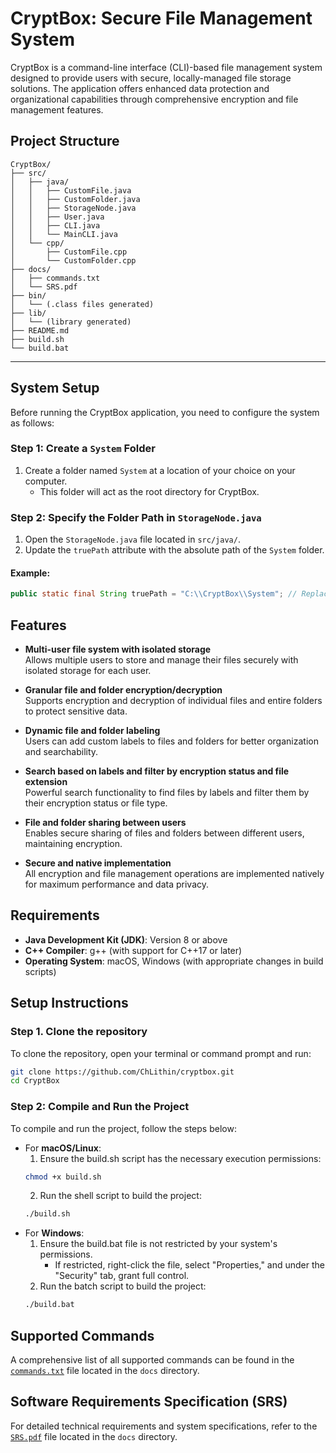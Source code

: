 # CryptBox: Secure File Management System

CryptBox is a command-line interface (CLI)-based file management system designed to provide users with secure, locally-managed file storage solutions. The application offers enhanced data protection and organizational capabilities through comprehensive encryption and file management features.

## Project Structure
```
CryptBox/
├── src/
│   ├── java/
│   │   ├── CustomFile.java
│   │   ├── CustomFolder.java
│   │   ├── StorageNode.java
│   │   ├── User.java
│   │   ├── CLI.java
│   │   └── MainCLI.java
│   └── cpp/
│       ├── CustomFile.cpp
│       └── CustomFolder.cpp
├── docs/
│   ├── commands.txt
│   └── SRS.pdf
├── bin/
│   └── (.class files generated)
├── lib/
│   └── (library generated)
├── README.md
├── build.sh
└── build.bat
```

---

## System Setup

Before running the CryptBox application, you need to configure the system as follows:

### Step 1: Create a `System` Folder
1. Create a folder named `System` at a location of your choice on your computer.
   - This folder will act as the root directory for CryptBox.

### Step 2: Specify the Folder Path in `StorageNode.java`
1. Open the `StorageNode.java` file located in `src/java/`.
2. Update the `truePath` attribute with the absolute path of the `System` folder.

#### Example:
```java
public static final String truePath = "C:\\CryptBox\\System"; // Replace with your folder path
```

## Features

- **Multi-user file system with isolated storage**  
  Allows multiple users to store and manage their files securely with isolated storage for each user.

- **Granular file and folder encryption/decryption**  
  Supports encryption and decryption of individual files and entire folders to protect sensitive data.

- **Dynamic file and folder labeling**  
  Users can add custom labels to files and folders for better organization and searchability.

- **Search based on labels and filter by encryption status and file extension**  
  Powerful search functionality to find files by labels and filter them by their encryption status or file type.

- **File and folder sharing between users**  
  Enables secure sharing of files and folders between different users, maintaining encryption.

- **Secure and native implementation**  
  All encryption and file management operations are implemented natively for maximum performance and data privacy.

## Requirements

- **Java Development Kit (JDK)**: Version 8 or above
- **C++ Compiler**: g++ (with support for C++17 or later)
- **Operating System**: macOS, Windows (with appropriate changes in build scripts)

## Setup Instructions

### Step 1. Clone the repository

To clone the repository, open your terminal or command prompt and run:

```bash
git clone https://github.com/ChLithin/cryptbox.git
cd CryptBox
```

### Step 2: Compile and Run the Project
To compile and run the project, follow the steps below:

- For **macOS/Linux**:
  1. Ensure the build.sh script has the necessary execution permissions:
   ```bash
   chmod +x build.sh
   ```
  2. Run the shell script to build the project:
  ```bash
  ./build.sh
  ```
- For **Windows**:
  1. Ensure the build.bat file is not restricted by your system's permissions.
      * If restricted, right-click the file, select "Properties," and under the "Security" tab, grant full control.
   2. Run the batch script to build the project:
  ```bash
  ./build.bat
  ```
## Supported Commands

A comprehensive list of all supported commands can be found in the [`commands.txt`](docs/commands.txt) file located in the `docs` directory.  

## Software Requirements Specification (SRS)

For detailed technical requirements and system specifications, refer to the [`SRS.pdf`](docs/SRS.pdf) file located in the `docs` directory.


